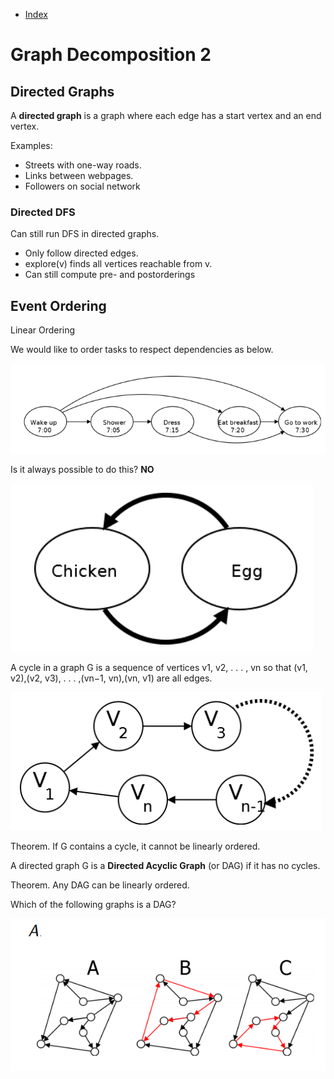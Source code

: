 - [Index](https://github.com/KiraDiShira/AlgorithmsAndDataStructures/blob/master/README.md#table-of-contents)

# Graph Decomposition 2

## Directed Graphs

A **directed graph** is a graph where each edge has a start vertex and an end vertex.

Examples:

- Streets with one-way roads.
- Links between webpages.
- Followers on social network

### Directed DFS

Can still run DFS in directed graphs.

- Only follow directed edges.
- explore(v) finds all vertices reachable from v.
- Can still compute pre- and postorderings

## Event Ordering

Linear Ordering

We would like to order tasks to respect dependencies as below.

<img src="https://github.com/KiraDiShira/AlgorithmsAndDataStructures/blob/master/RepoFiles/GraphDecomposition2/Images/gd2_1.PNG" />

Is it always possible to do this? **NO**

<img src="https://github.com/KiraDiShira/AlgorithmsAndDataStructures/blob/master/RepoFiles/GraphDecomposition2/Images/gd2_2.PNG" />

A cycle in a graph G is a sequence of vertices v1, v2, . . . , vn so that (v1, v2),(v2, v3), . . . ,(vn−1, vn),(vn, v1) are all edges.

<img src="https://github.com/KiraDiShira/AlgorithmsAndDataStructures/blob/master/RepoFiles/GraphDecomposition2/Images/gd2_3.PNG" />

Theorem. If G contains a cycle, it cannot be linearly ordered.

A directed graph G is a **Directed Acyclic Graph** (or DAG) if it has no cycles.

Theorem. Any DAG can be linearly ordered.

Which of the following graphs is a DAG?

<img src="https://github.com/KiraDiShira/AlgorithmsAndDataStructures/blob/master/RepoFiles/GraphDecomposition2/Images/gd2_4.PNG" />

